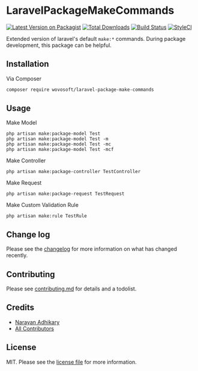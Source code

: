 # LaravelPackageMakeCommands

[![Latest Version on Packagist][ico-version]][link-packagist]
[![Total Downloads][ico-downloads]][link-downloads]
[![Build Status][ico-travis]][link-travis]
[![StyleCI][ico-styleci]][link-styleci]

Extended version of laravel's default `make:*` commands. During package development, this package can be
helpful. 

## Installation

Via Composer

``` bash
composer require wovosoft/laravel-package-make-commands
```

## Usage

Make Model

```shell
php artisan make:package-model Test
php artisan make:package-model Test -m
php artisan make:package-model Test -mc
php artisan make:package-model Test -mcf
```

Make Controller
```shell
php artisan make:package-controller TestController
```

Make Request
```shell
php artisan make:package-request TestRequest
```

Make Custom Validation Rule
```shell
php artisan make:rule TestRule
```
## Change log

Please see the [changelog](changelog.md) for more information on what has changed recently.



## Contributing

Please see [contributing.md](contributing.md) for details and a todolist.


## Credits

- [Narayan Adhikary][link-author]
- [All Contributors][link-contributors]

## License

MIT. Please see the [license file](license.md) for more information.

[ico-version]: https://img.shields.io/packagist/v/wovosoft/laravel-package-make-commands.svg?style=flat-square
[ico-downloads]: https://img.shields.io/packagist/dt/wovosoft/laravel-package-make-commands.svg?style=flat-square
[ico-travis]: https://img.shields.io/travis/wovosoft/laravel-package-make-commands/master.svg?style=flat-square
[ico-styleci]: https://styleci.io/repos/12345678/shield

[link-packagist]: https://packagist.org/packages/wovosoft/laravel-package-make-commands
[link-downloads]: https://packagist.org/packages/wovosoft/laravel-package-make-commands
[link-travis]: https://travis-ci.org/wovosoft/laravel-package-make-commands
[link-styleci]: https://styleci.io/repos/12345678
[link-author]: https://github.com/wovosoft
[link-contributors]: ../../contributors
